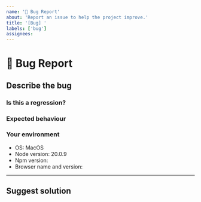 ```yaml
---
name: '🐞 Bug Report'
about: 'Report an issue to help the project improve.'
title: '[Bug] '
labels: ['bug']
assignees:
---
```


# **🐞 Bug Report**

## **Describe the bug**

### **Is this a regression?**

### **Expected behaviour**

### **Your environment**

-   OS: MacOS
-   Node version: 20.0.9
-   Npm version:
-   Browser name and version:

---

## **Suggest solution**
